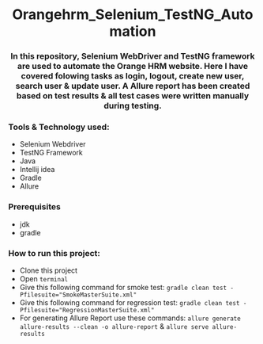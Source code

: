 # <div align=center> Orangehrm_Selenium_TestNG_Automation </div>

### <div align=center> In this repository, Selenium WebDriver and TestNG framework are used to automate the Orange HRM website. Here I have covered folowing tasks as login, logout, create new user, search user & update user. A Allure report has been created based on test results & all test cases were written manually during testing.

### Tools & Technology used:
- Selenium Webdriver
- TestNG Framework
- Java
- Intellij idea
- Gradle
- Allure


### Prerequisites
- jdk
- gradle


### How to run this project:
- Clone this project
- Open ```terminal```
- Give this following command for smoke test: ```gradle clean test -Pfilesuite="SmokeMasterSuite.xml"```
- Give this following command for regression test: ```gradle clean test -Pfilesuite="RegressionMasterSuite.xml"```  
- For generating Allure Report use these commands: ```allure generate allure-results --clean -o allure-report``` & ```allure serve allure-results```


